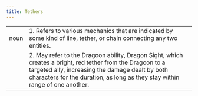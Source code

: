 ```yaml
---
title: Tethers
---
```

|||
|---|---|
| noun | 1.  	Refers to various mechanics that are indicated by some kind of line, tether, or chain connecting any two entities.|
| | 2.  May refer to the Dragoon ability, Dragon Sight, which creates a bright, red tether from the Dragoon to a targeted ally, increasing the damage dealt by both characters for the duration, as long as they stay within range of one another.	|